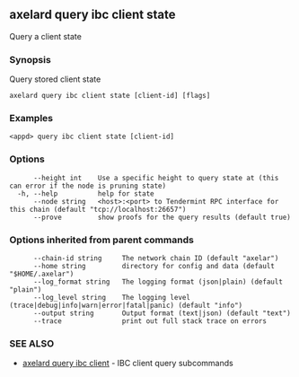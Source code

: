 ## axelard query ibc client state

Query a client state

### Synopsis

Query stored client state

```
axelard query ibc client state [client-id] [flags]
```

### Examples

```
<appd> query ibc client state [client-id]
```

### Options

```
      --height int    Use a specific height to query state at (this can error if the node is pruning state)
  -h, --help          help for state
      --node string   <host>:<port> to Tendermint RPC interface for this chain (default "tcp://localhost:26657")
      --prove         show proofs for the query results (default true)
```

### Options inherited from parent commands

```
      --chain-id string     The network chain ID (default "axelar")
      --home string         directory for config and data (default "$HOME/.axelar")
      --log_format string   The logging format (json|plain) (default "plain")
      --log_level string    The logging level (trace|debug|info|warn|error|fatal|panic) (default "info")
      --output string       Output format (text|json) (default "text")
      --trace               print out full stack trace on errors
```

### SEE ALSO

- [axelard query ibc client](axelard_query_ibc_client.md)	 - IBC client query subcommands
